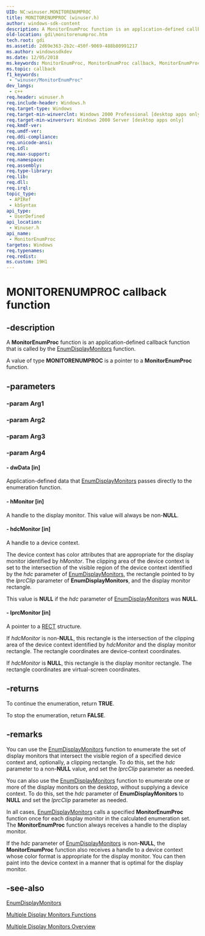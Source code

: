 ```yaml
---
UID: NC:winuser.MONITORENUMPROC
title: MONITORENUMPROC (winuser.h)
author: windows-sdk-content
description: A MonitorEnumProc function is an application-defined callback function that is called by the EnumDisplayMonitors function.
old-location: gdi\monitorenumproc.htm
tech.root: gdi
ms.assetid: 2d69e363-2b2c-450f-9069-488b80991217
ms.author: windowssdkdev
ms.date: 12/05/2018
ms.keywords: MonitorEnumProc, MonitorEnumProc callback, MonitorEnumProc callback function [Windows GDI], _win32_MonitorEnumProc, gdi.monitorenumproc, winuser/MonitorEnumProc
ms.topic: callback
f1_keywords: 
 - "winuser/MonitorEnumProc"
dev_langs:
 - c++
req.header: winuser.h
req.include-header: Windows.h
req.target-type: Windows
req.target-min-winverclnt: Windows 2000 Professional [desktop apps only]
req.target-min-winversvr: Windows 2000 Server [desktop apps only]
req.kmdf-ver: 
req.umdf-ver: 
req.ddi-compliance: 
req.unicode-ansi: 
req.idl: 
req.max-support: 
req.namespace: 
req.assembly: 
req.type-library: 
req.lib: 
req.dll: 
req.irql: 
topic_type:
 - APIRef
 - kbSyntax
api_type:
 - UserDefined
api_location:
 - Winuser.h
api_name:
 - MonitorEnumProc
targetos: Windows
req.typenames: 
req.redist: 
ms.custom: 19H1
---
```


# MONITORENUMPROC callback function


## -description


A <b>MonitorEnumProc</b> function is an application-defined callback function that is called by the <a href="https://docs.microsoft.com/windows/desktop/api/winuser/nf-winuser-enumdisplaymonitors">EnumDisplayMonitors</a> function.

A value of type <b>MONITORENUMPROC</b> is a pointer to a <b>MonitorEnumProc</b> function.


## -parameters




### -param Arg1


### -param Arg2


### -param Arg3


### -param Arg4








#### - dwData [in]

Application-defined data that <a href="https://docs.microsoft.com/windows/desktop/api/winuser/nf-winuser-enumdisplaymonitors">EnumDisplayMonitors</a> passes directly to the enumeration function.


#### - hMonitor [in]

A handle to the display monitor. This value will always be non-<b>NULL</b>.


#### - hdcMonitor [in]

A handle to a device context.

The device context has color attributes that are appropriate for the display monitor identified by <i>hMonitor</i>. The clipping area of the device context is set to the intersection of the visible region of the device context identified by the <i>hdc</i> parameter of <a href="https://docs.microsoft.com/windows/desktop/api/winuser/nf-winuser-enumdisplaymonitors">EnumDisplayMonitors</a>, the rectangle pointed to by the <i>lprcClip</i> parameter of <b>EnumDisplayMonitors</b>, and the display monitor rectangle.

This value is <b>NULL</b> if the <i>hdc</i> parameter of <a href="https://docs.microsoft.com/windows/desktop/api/winuser/nf-winuser-enumdisplaymonitors">EnumDisplayMonitors</a> was <b>NULL</b>.


#### - lprcMonitor [in]

A pointer to a <a href="/windows/desktop/api/windef/ns-windef-rect">RECT</a> structure.

If <i>hdcMonitor</i> is non-<b>NULL</b>, this rectangle is the intersection of the clipping area of the device context identified by <i>hdcMonitor</i> and the display monitor rectangle. The rectangle coordinates are device-context coordinates.

If <i>hdcMonitor</i> is <b>NULL</b>, this rectangle is the display monitor rectangle. The rectangle coordinates are virtual-screen coordinates.


## -returns



To continue the enumeration, return <b>TRUE</b>.

To stop the enumeration, return <b>FALSE</b>.




## -remarks



You can use the <a href="https://docs.microsoft.com/windows/desktop/api/winuser/nf-winuser-enumdisplaymonitors">EnumDisplayMonitors</a> function to enumerate the set of display monitors that intersect the visible region of a specified device context and, optionally, a clipping rectangle. To do this, set the <i>hdc</i> parameter to a non-<b>NULL</b> value, and set the <i>lprcClip</i> parameter as needed.

You can also use the <a href="https://docs.microsoft.com/windows/desktop/api/winuser/nf-winuser-enumdisplaymonitors">EnumDisplayMonitors</a> function to enumerate one or more of the display monitors on the desktop, without supplying a device context. To do this, set the <i>hdc</i> parameter of <b>EnumDisplayMonitors</b> to <b>NULL</b> and set the <i>lprcClip</i> parameter as needed.

In all cases, <a href="https://docs.microsoft.com/windows/desktop/api/winuser/nf-winuser-enumdisplaymonitors">EnumDisplayMonitors</a> calls a specified <b>MonitorEnumProc</b> function once for each display monitor in the calculated enumeration set. The <b>MonitorEnumProc</b> function always receives a handle to the display monitor.

If the <i>hdc</i> parameter of <a href="https://docs.microsoft.com/windows/desktop/api/winuser/nf-winuser-enumdisplaymonitors">EnumDisplayMonitors</a> is non-<b>NULL</b>, the <b>MonitorEnumProc</b> function also receives a handle to a device context whose color format is appropriate for the display monitor. You can then paint into the device context in a manner that is optimal for the display monitor.




## -see-also




<a href="https://docs.microsoft.com/windows/desktop/api/winuser/nf-winuser-enumdisplaymonitors">EnumDisplayMonitors</a>



<a href="https://docs.microsoft.com/windows/desktop/gdi/multiple-display-monitors-functions">Multiple Display Monitors Functions</a>



<a href="https://docs.microsoft.com/windows/desktop/gdi/multiple-display-monitors">Multiple Display Monitors Overview</a>
 

 

